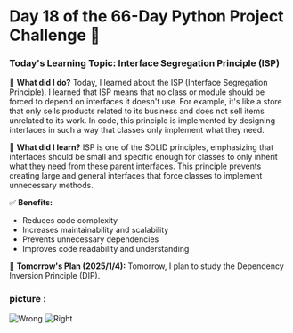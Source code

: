 # Day 18 of the 66-Day Python Project Challenge 📅
### Today's Learning Topic: Interface Segregation Principle (ISP)

🎯 **What did I do?**
Today, I learned about the ISP (Interface Segregation Principle). I learned that ISP means that no class or module should be forced to depend on interfaces it doesn't use. For example, it's like a store that only sells products related to its business and does not sell items unrelated to its work. In code, this principle is implemented by designing interfaces in such a way that classes only implement what they need.

🔑 **What did I learn?**
ISP is one of the SOLID principles, emphasizing that interfaces should be small and specific enough for classes to only inherit what they need from these parent interfaces. This principle prevents creating large and general interfaces that force classes to implement unnecessary methods.

✅ **Benefits:**
- Reduces code complexity
- Increases maintainability and scalability
- Prevents unnecessary dependencies
- Improves code readability and understanding

🚀 **Tomorrow's Plan (2025/1/4):**
Tomorrow, I plan to study the Dependency Inversion Principle (DIP).

### picture :
![Wrong](https://s8.uupload.ir/files/carbon_(5)_cwku.png)
![Right](https://s8.uupload.ir/files/carbon_(6)_ksrs.png)